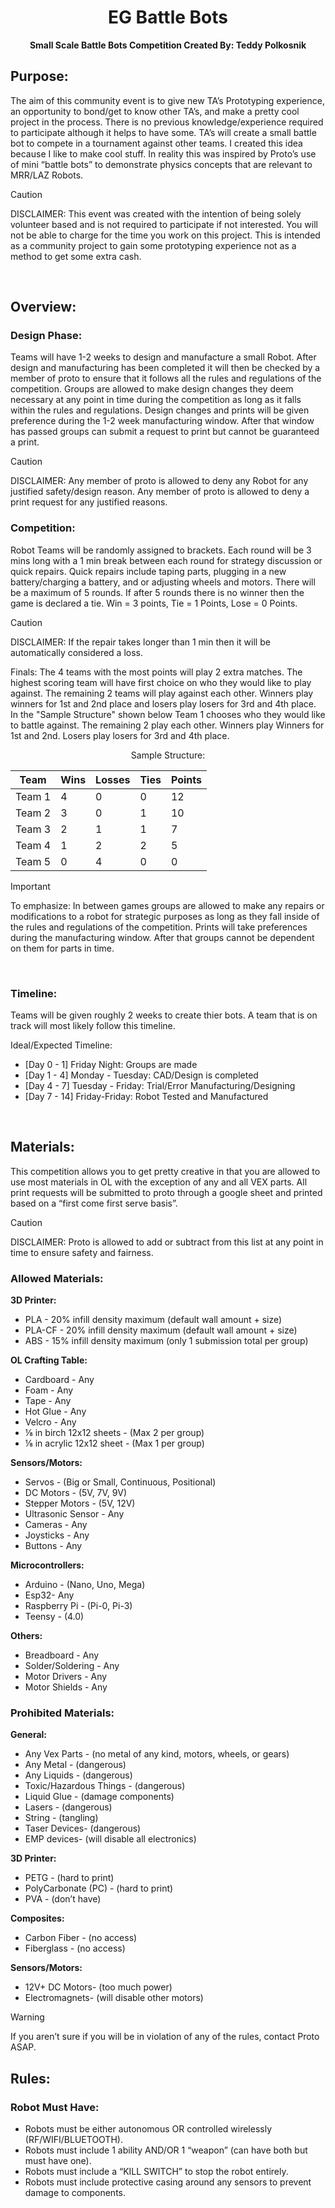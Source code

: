 
<div align= "center">

# EG Battle Bots
**Small Scale Battle Bots Competition Created By: Teddy Polkosnik**

</div>


## Purpose:
The aim of this community event is to give new TA’s Prototyping experience, an opportunity to bond/get to know other TA’s, and make a pretty cool project in the process. There is no previous knowledge/experience required to participate although it helps to have some. TA’s will create a small battle bot to compete in a tournament against other teams. I created this idea because I like to make cool stuff. In reality this was inspired by Proto’s use of mini “battle bots” to demonstrate physics concepts that are relevant to MRR/LAZ Robots.

> [!CAUTION]
> DISCLAIMER: This event was created with the intention of being solely volunteer based and is not required to participate if not interested. You will not be able to charge for the time you work on this project. This is intended as a community project to gain some prototyping experience not as a method to get some extra cash.


<br>

## Overview:

### Design Phase:
Teams will have 1-2 weeks to design and manufacture a small Robot. After design and manufacturing has been completed it will then be checked by a member of proto to ensure that it follows all the rules and regulations of the competition. Groups are allowed to make design changes they deem necessary at any point in time during the competition as long as it falls within the rules and regulations. Design changes and prints will be given preference during the 1-2 week manufacturing window. After that window has passed groups can submit a request to print but cannot be guaranteed a print.

> [!CAUTION]
> DISCLAIMER: Any member of proto is allowed to deny any Robot for any justified safety/design reason. Any member of proto is allowed to deny a print request for any justified reasons.


### Competition: 
Robot Teams will be randomly assigned to brackets. Each round will be 3 mins long with a 1 min break between each round for strategy discussion or quick repairs. Quick repairs include taping parts, plugging in a new battery/charging a battery, and or adjusting wheels and motors. There will be a maximum of 5 rounds. If after 5 rounds there is no winner then the game is declared a tie. Win = 3 points, Tie = 1 Points, Lose = 0 Points. 

> [!CAUTION]
> DISCLAIMER: If the repair takes longer than 1 min then it will be automatically considered a loss.


Finals: The 4 teams with the most points will play 2 extra matches. The highest scoring team will have first choice on who they would like to play against. The remaining 2 teams will play against each other. Winners play winners for 1st and 2nd place and losers play losers for 3rd and 4th place. In the "Sample Structure" shown below Team 1 chooses who they would like to battle against. The remaining 2 play each other. Winners play Winners for 1st and 2nd. Losers play losers for 3rd and 4th place.

<p align="center">
Sample Structure:
<br>
  
<div align="center">
  
| Team | Wins | Losses | Ties | Points |
| --- | ---   | ---    | ---  | ---    |
| Team 1 | 4 | 0 | 0 | 12|
| Team 2 | 3 | 0 | 1 | 10|
| Team 3 | 2 | 1 | 1 | 7 |
| Team 4 | 1 | 2 | 2 | 5 |
| Team 5 | 0 | 4 | 0 | 0 |

</div>

> [!IMPORTANT]
> To emphasize: In between games groups are allowed to make any repairs or modifications to a robot for strategic purposes as long as they fall inside of the rules and regulations of the competition. Prints will take preferences during the manufacturing window. After that groups cannot be dependent on them for parts in time.


<br> 

### Timeline:
Teams will be given roughly 2 weeks to create thier bots. A team that is on track will most likely follow this timeline.

Ideal/Expected Timeline: 
- [Day 0 - 1] Friday Night: Groups are made 
- [Day 1 - 4] Monday - Tuesday: CAD/Design is completed 
- [Day 4 - 7] Tuesday - Friday: Trial/Error Manufacturing/Designing 
- [Day 7 - 14] Friday-Friday: Robot Tested and Manufactured

<br>


## Materials:
This competition allows you to get pretty creative in that you are allowed to use most materials in OL with the exception of any and all VEX parts. All print requests will be submitted to proto through a google sheet and printed based on a “first come first serve basis”.

> [!CAUTION]
> DISCLAIMER: Proto is allowed to add or subtract from this list at any point in time to ensure safety and fairness.


### Allowed Materials:
**3D Printer:**
- PLA - 20% infill density maximum (default wall amount + size)
- PLA-CF - 20% infill density maximum (default wall amount + size)
- ABS - 15% infill density maximum (only 1 submission total per group)

**OL Crafting Table:**
- Cardboard - Any
- Foam - Any
- Tape - Any
- Hot Glue - Any
- Velcro - Any
- ⅛ in birch 12x12 sheets - (Max 2 per group)
- ⅛ in acrylic 12x12 sheet - (Max 1 per group)

**Sensors/Motors:**
- Servos - (Big or Small, Continuous, Positional)
- DC Motors - (5V, 7V, 9V)
- Stepper Motors - (5V, 12V)
- Ultrasonic Sensor - Any
- Cameras - Any
- Joysticks - Any
- Buttons - Any

**Microcontrollers:**
- Arduino - (Nano, Uno, Mega)
- Esp32- Any
- Raspberry Pi - (Pi-0, Pi-3)
- Teensy - (4.0)

**Others:**
- Breadboard - Any
- Solder/Soldering - Any
- Motor Drivers - Any
- Motor Shields - Any 

### Prohibited Materials:
**General:**
- Any Vex Parts - (no metal of any kind, motors, wheels, or gears)
- Any Metal - (dangerous)
- Any Liquids - (dangerous)
- Toxic/Hazardous Things - (dangerous)
- Liquid Glue  - (damage components)
- Lasers -  (dangerous)
- String - (tangling)
- Taser Devices- (dangerous)
- EMP devices- (will disable all electronics)

**3D Printer:**
- PETG - (hard to print)
- PolyCarbonate (PC) - (hard to print)
- PVA - (don’t have)

**Composites:**
- Carbon Fiber - (no access)
- Fiberglass - (no access)

**Sensors/Motors:**
- 12V+ DC Motors- (too much power)
- Electromagnets- (will disable other motors)

> [!WARNING]
> If you aren’t sure if you will be in violation of any of the rules, contact Proto ASAP.


## Rules: 

### Robot Must Have: 
- Robots must be either autonomous OR controlled wirelessly (RF/WIFI/BLUETOOTH). 
- Robots must include 1 ability AND/OR 1 “weapon” (can have both but must have one).
- Robots must include a “KILL SWITCH” to stop the robot entirely.
- Robots must include protective casing around any sensors to prevent damage to components.






